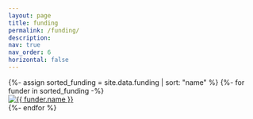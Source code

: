 ```yaml
---
layout: page
title: funding
permalink: /funding/
description: 
nav: true
nav_order: 6
horizontal: false
---
```


<div class="funding">
  <!-- Generate cards for each person -->
  <div class="container-md  bg-white p-4">
    <div class="row align-items-center justify-content-center">
        {%- assign sorted_funding = site.data.funding | sort: "name" %}
        {%- for funder in sorted_funding -%}
        <div class="col-sm-4 height=50px p-y-5">
          <a href="{{ funder.url }}">
            <img class="img-fluid mx-auto d-block" src="{{ funder.logo }}" alt="{{ funder.name }}"/>
          </a>
        </div>
        {%- endfor %}
      </div>
  </div>
</div>
